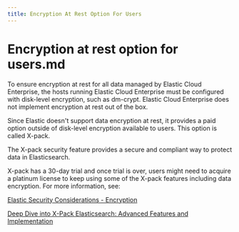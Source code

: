 ```yaml
---
title: Encryption At Rest Option For Users
---
```

# Encryption at rest option for users.md

To ensure encryption at rest for all data managed by Elastic Cloud Enterprise, the hosts running Elastic Cloud Enterprise must be configured with disk-level encryption, such as dm-crypt. Elastic Cloud Enterprise does not implement encryption at rest out of the box.

Since Elastic doesn't support data encryption at rest, it provides a paid option outside of disk-level encryption available to users. This option is called X-pack.

The X-pack security feature provides a secure and compliant way to protect data in Elasticsearch.

X-pack has a 30-day trial and once trial is over, users might need to acquire a platinum license to keep using some of the X-pack features including data encryption. For more information, see:

[Elastic Security Considerations - Encryption](https://www.elastic.co/guide/en/cloud-enterprise/current/ece-securing-considerations.html#:~:text=To%20ensure%20encryption%20at%20rest,encrypted%20at%20rest%20as%20well)

[Deep Dive into X-Pack Elasticsearch: Advanced Features and Implementation](https://opster.com/guides/elasticsearch/security/x-pack/#:~:text=X%2DPack%20is%20an%20Elastic,features%20you%20want%20to%20use)
